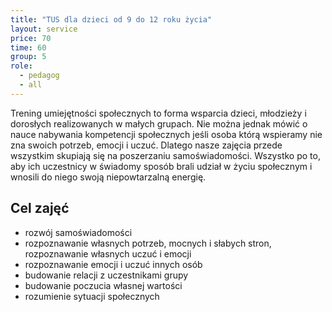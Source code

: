 ```yaml
---
title: "TUS dla dzieci od 9 do 12 roku życia"
layout: service
price: 70
time: 60
group: 5
role:
  - pedagog
  - all
---
```


Trening umiejętności społecznych to forma wsparcia dzieci, młodzieży i dorosłych realizowanych w małych grupach. Nie można jednak mówić o nauce nabywania kompetencji społecznych jeśli osoba którą wspieramy nie zna swoich potrzeb, emocji i uczuć. Dlatego nasze zajęcia przede wszystkim skupiają się na poszerzaniu samoświadomości. Wszystko po to, aby ich uczestnicy w świadomy sposób brali udział w życiu społecznym i wnosili do niego swoją niepowtarzalną energię.

## Cel zajęć

- rozwój samoświadomości
- rozpoznawanie własnych potrzeb, mocnych i słabych stron, rozpoznawanie własnych uczuć i emocji
- rozpoznawanie emocji i uczuć innych osób
- budowanie relacji z uczestnikami grupy
- budowanie poczucia własnej wartości
- rozumienie sytuacji społecznych

